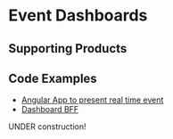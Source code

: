 # Event Dashboards


## Supporting Products

## Code Examples
* [Angular App to present real time event](https://github.com/ibm-cloud-architecture/refarch-asset-analytics/tree/master/asset-dashboard-ui)
* [Dashboard BFF](https://github.com/ibm-cloud-architecture/refarch-asset-analytics/tree/master/asset-dashboard-bff)

UNDER construction!

